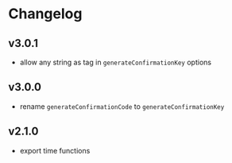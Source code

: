 # Changelog

## v3.0.1

- allow any string as tag in `generateConfirmationKey` options

## v3.0.0

- rename `generateConfirmationCode` to `generateConfirmationKey`

## v2.1.0

- export time functions
